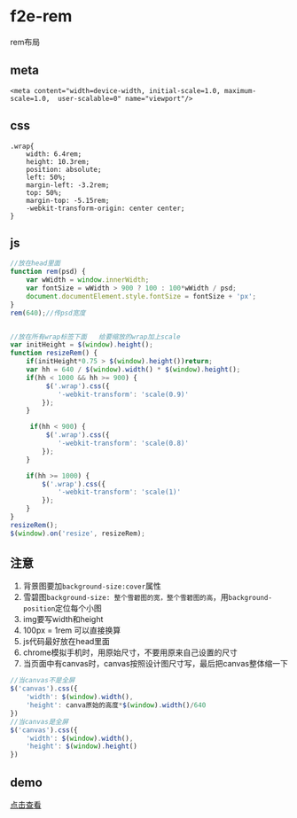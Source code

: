 # f2e-rem
rem布局
## meta ##
    <meta content="width=device-width, initial-scale=1.0, maximum-scale=1.0,  user-scalable=0" name="viewport"/>
## css ##
	.wrap{
		width: 6.4rem;
		height: 10.3rem;
		position: absolute;
		left: 50%;
		margin-left: -3.2rem;
		top: 50%;
		margin-top: -5.15rem;
		-webkit-transform-origin: center center; 
	}
    
	
## js ##
```javascript
//放在head里面
function rem(psd) {
	var wWidth = window.innerWidth;
	var fontSize = wWidth > 900 ? 100 : 100*wWidth / psd;
	document.documentElement.style.fontSize = fontSize + 'px';
}
rem(640);//传psd宽度


//放在所有wrap标签下面   给要缩放的wrap加上scale
var initHeight = $(window).height();
function resizeRem() {
    if(initHeight*0.75 > $(window).height())return;
    var hh = 640 / $(window).width() * $(window).height();
    if(hh < 1000 && hh >= 900) {
    	 $('.wrap').css({
	    	'-webkit-transform': 'scale(0.9)'
	    });
    }

     if(hh < 900) {
    	 $('.wrap').css({
	    	'-webkit-transform': 'scale(0.8)'
	    });
    }

    if(hh >= 1000) {
    	$('.wrap').css({
	    	'-webkit-transform': 'scale(1)'
	    });
    }
}
resizeRem();
$(window).on('resize', resizeRem);
```

## 注意 ##


1. 背景图要加`background-size:cover`属性
2. 雪碧图`background-size: 整个雪碧图的宽，整个雪碧图的高`，用`background-position`定位每个小图
3. img要写width和height
4. 100px = 1rem 可以直接换算
5. js代码最好放在head里面
6. chrome模拟手机时，用原始尺寸，不要用原来自己设置的尺寸
7. 当页面中有canvas时，canvas按照设计图尺寸写，最后把canvas整体缩一下
	
```javascript
//当canvas不是全屏
$('canvas').css({
	'width': $(window).width(), 
	'height': canva原始的高度*$(window).width()/640
})
//当canvas是全屏
$('canvas').css({
	'width': $(window).width(), 
	'height': $(window).height()
})
```


## demo ##
[点击查看](http://test.go.163.com/go/2017/1009/rem/)
